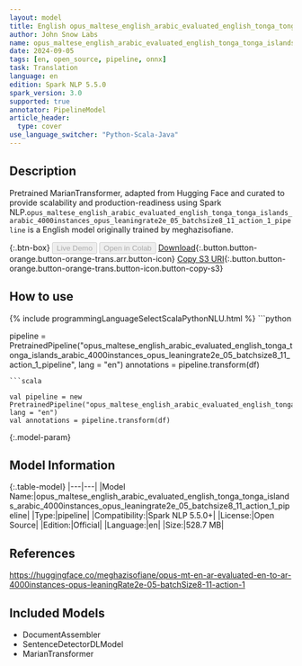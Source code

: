 ```yaml
---
layout: model
title: English opus_maltese_english_arabic_evaluated_english_tonga_tonga_islands_arabic_4000instances_opus_leaningrate2e_05_batchsize8_11_action_1_pipeline pipeline MarianTransformer from meghazisofiane
author: John Snow Labs
name: opus_maltese_english_arabic_evaluated_english_tonga_tonga_islands_arabic_4000instances_opus_leaningrate2e_05_batchsize8_11_action_1_pipeline
date: 2024-09-05
tags: [en, open_source, pipeline, onnx]
task: Translation
language: en
edition: Spark NLP 5.5.0
spark_version: 3.0
supported: true
annotator: PipelineModel
article_header:
  type: cover
use_language_switcher: "Python-Scala-Java"
---
```


## Description

Pretrained MarianTransformer, adapted from Hugging Face and curated to provide scalability and production-readiness using Spark NLP.`opus_maltese_english_arabic_evaluated_english_tonga_tonga_islands_arabic_4000instances_opus_leaningrate2e_05_batchsize8_11_action_1_pipeline` is a English model originally trained by meghazisofiane.

{:.btn-box}
<button class="button button-orange" disabled>Live Demo</button>
<button class="button button-orange" disabled>Open in Colab</button>
[Download](https://s3.amazonaws.com/auxdata.johnsnowlabs.com/public/models/opus_maltese_english_arabic_evaluated_english_tonga_tonga_islands_arabic_4000instances_opus_leaningrate2e_05_batchsize8_11_action_1_pipeline_en_5.5.0_3.0_1725545852149.zip){:.button.button-orange.button-orange-trans.arr.button-icon}
[Copy S3 URI](s3://auxdata.johnsnowlabs.com/public/models/opus_maltese_english_arabic_evaluated_english_tonga_tonga_islands_arabic_4000instances_opus_leaningrate2e_05_batchsize8_11_action_1_pipeline_en_5.5.0_3.0_1725545852149.zip){:.button.button-orange.button-orange-trans.button-icon.button-copy-s3}

## How to use



<div class="tabs-box" markdown="1">
{% include programmingLanguageSelectScalaPythonNLU.html %}
```python

pipeline = PretrainedPipeline("opus_maltese_english_arabic_evaluated_english_tonga_tonga_islands_arabic_4000instances_opus_leaningrate2e_05_batchsize8_11_action_1_pipeline", lang = "en")
annotations =  pipeline.transform(df)   

```
```scala

val pipeline = new PretrainedPipeline("opus_maltese_english_arabic_evaluated_english_tonga_tonga_islands_arabic_4000instances_opus_leaningrate2e_05_batchsize8_11_action_1_pipeline", lang = "en")
val annotations = pipeline.transform(df)

```
</div>

{:.model-param}
## Model Information

{:.table-model}
|---|---|
|Model Name:|opus_maltese_english_arabic_evaluated_english_tonga_tonga_islands_arabic_4000instances_opus_leaningrate2e_05_batchsize8_11_action_1_pipeline|
|Type:|pipeline|
|Compatibility:|Spark NLP 5.5.0+|
|License:|Open Source|
|Edition:|Official|
|Language:|en|
|Size:|528.7 MB|

## References

https://huggingface.co/meghazisofiane/opus-mt-en-ar-evaluated-en-to-ar-4000instances-opus-leaningRate2e-05-batchSize8-11-action-1

## Included Models

- DocumentAssembler
- SentenceDetectorDLModel
- MarianTransformer